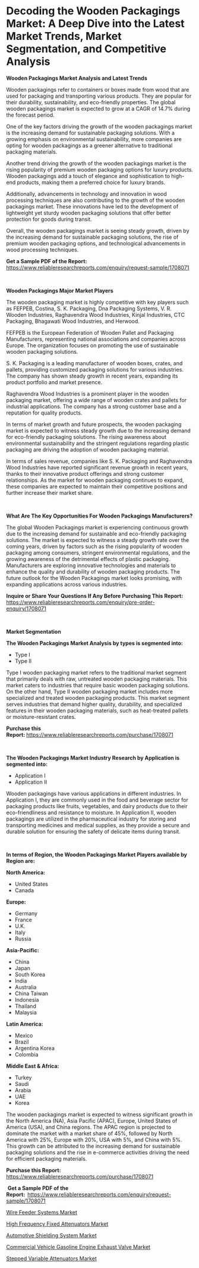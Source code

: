 <p><h1>Decoding the Wooden Packagings Market: A Deep Dive into the Latest Market Trends, Market Segmentation, and Competitive Analysis</h1></p><p><strong>Wooden Packagings Market Analysis and Latest Trends</strong></p>
<p><p>Wooden packagings refer to containers or boxes made from wood that are used for packaging and transporting various products. They are popular for their durability, sustainability, and eco-friendly properties. The global wooden packagings market is expected to grow at a CAGR of 14.7% during the forecast period.</p><p>One of the key factors driving the growth of the wooden packagings market is the increasing demand for sustainable packaging solutions. With a growing emphasis on environmental sustainability, more companies are opting for wooden packagings as a greener alternative to traditional packaging materials.</p><p>Another trend driving the growth of the wooden packagings market is the rising popularity of premium wooden packaging options for luxury products. Wooden packagings add a touch of elegance and sophistication to high-end products, making them a preferred choice for luxury brands.</p><p>Additionally, advancements in technology and innovation in wood processing techniques are also contributing to the growth of the wooden packagings market. These innovations have led to the development of lightweight yet sturdy wooden packaging solutions that offer better protection for goods during transit.</p><p>Overall, the wooden packagings market is seeing steady growth, driven by the increasing demand for sustainable packaging solutions, the rise of premium wooden packaging options, and technological advancements in wood processing techniques.</p></p>
<p><strong>Get a Sample PDF of the Report:&nbsp;</strong> <a href="https://www.reliableresearchreports.com/enquiry/request-sample/1708071">https://www.reliableresearchreports.com/enquiry/request-sample/1708071</a></p>
<p>&nbsp;</p>
<p><strong>Wooden Packagings Major Market Players</strong></p>
<p><p>The wooden packaging market is highly competitive with key players such as FEFPEB, Costina, S. K. Packaging, Dna Packaging Systems, V. R. Wooden Industries, Raghavendra Wood Industries, Kinjal Industries, CTC Packaging, Bhagawati Wood Industries, and Herwood. </p><p>FEFPEB is the European Federation of Wooden Pallet and Packaging Manufacturers, representing national associations and companies across Europe. The organization focuses on promoting the use of sustainable wooden packaging solutions. </p><p>S. K. Packaging is a leading manufacturer of wooden boxes, crates, and pallets, providing customized packaging solutions for various industries. The company has shown steady growth in recent years, expanding its product portfolio and market presence.</p><p>Raghavendra Wood Industries is a prominent player in the wooden packaging market, offering a wide range of wooden crates and pallets for industrial applications. The company has a strong customer base and a reputation for quality products.</p><p>In terms of market growth and future prospects, the wooden packaging market is expected to witness steady growth due to the increasing demand for eco-friendly packaging solutions. The rising awareness about environmental sustainability and the stringent regulations regarding plastic packaging are driving the adoption of wooden packaging material.</p><p>In terms of sales revenue, companies like S. K. Packaging and Raghavendra Wood Industries have reported significant revenue growth in recent years, thanks to their innovative product offerings and strong customer relationships. As the market for wooden packaging continues to expand, these companies are expected to maintain their competitive positions and further increase their market share.</p></p>
<p>&nbsp;</p>
<p><strong>What Are The Key Opportunities For Wooden Packagings Manufacturers?</strong></p>
<p><p>The global Wooden Packagings market is experiencing continuous growth due to the increasing demand for sustainable and eco-friendly packaging solutions. The market is expected to witness a steady growth rate over the coming years, driven by factors such as the rising popularity of wooden packaging among consumers, stringent environmental regulations, and the growing awareness of the detrimental effects of plastic packaging. Manufacturers are exploring innovative technologies and materials to enhance the quality and durability of wooden packaging products. The future outlook for the Wooden Packagings market looks promising, with expanding applications across various industries.</p></p>
<p><strong>Inquire or Share Your Questions If Any Before Purchasing This Report:</strong> <a href="https://www.reliableresearchreports.com/enquiry/pre-order-enquiry/1708071">https://www.reliableresearchreports.com/enquiry/pre-order-enquiry/1708071</a></p>
<p>&nbsp;</p>
<p><strong>Market Segmentation</strong></p>
<p><strong>The Wooden Packagings Market Analysis by types is segmented into:</strong></p>
<p><ul><li>Type I</li><li>Type II</li></ul></p>
<p><p>Type I wooden packaging market refers to the traditional market segment that primarily deals with raw, untreated wooden packaging materials. This market caters to industries that require basic wooden packaging solutions. On the other hand, Type II wooden packaging market includes more specialized and treated wooden packaging products. This market segment serves industries that demand higher quality, durability, and specialized features in their wooden packaging materials, such as heat-treated pallets or moisture-resistant crates.</p></p>
<p><strong>Purchase this Report:&nbsp;</strong><a href="https://www.reliableresearchreports.com/purchase/1708071">https://www.reliableresearchreports.com/purchase/1708071</a></p>
<p>&nbsp;</p>
<p><strong>The Wooden Packagings Market Industry Research by Application is segmented into:</strong></p>
<p><ul><li>Application I</li><li>Application II</li></ul></p>
<p><p>Wooden packagings have various applications in different industries. In Application I, they are commonly used in the food and beverage sector for packaging products like fruits, vegetables, and dairy products due to their eco-friendliness and resistance to moisture. In Application II, wooden packagings are utilized in the pharmaceutical industry for storing and transporting medicines and medical supplies, as they provide a secure and durable solution for ensuring the safety of delicate items during transit.</p></p>
<p>&nbsp;</p>
<p><strong>In terms of Region, the Wooden Packagings Market Players available by Region are:</strong></p>
<p>
    <p> <strong> North America: </strong>
        <ul>
            <li>United States</li>
            <li>Canada</li>
        </ul>
        </p> 
    <p> <strong> Europe: </strong>
        <ul>
            <li>Germany</li>
            <li>France</li>
            <li>U.K.</li>
            <li>Italy</li>
            <li>Russia</li>
        </ul>
        </p> 
    <p> <strong> Asia-Pacific: </strong>
        <ul>
            <li>China</li>
            <li>Japan</li>
            <li>South Korea</li>
            <li>India</li>
            <li>Australia</li>
            <li>China Taiwan</li>
            <li>Indonesia</li>
            <li>Thailand</li>
            <li>Malaysia</li>
        </ul>
        </p> 
    <p> <strong> Latin America: </strong>
        <ul>
            <li>Mexico</li>
            <li>Brazil</li>
            <li>Argentina Korea</li>
            <li>Colombia</li>
        </ul>
        </p> 
    <p> <strong> Middle East & Africa: </strong>
        <ul>
            <li>Turkey</li>
            <li>Saudi</li>
            <li>Arabia</li>
            <li>UAE</li>
            <li>Korea</li>
        </ul>
    </p>
    </p>
<p><p>The wooden packagings market is expected to witness significant growth in the North America (NA), Asia Pacific (APAC), Europe, United States of America (USA), and China regions. The APAC region is projected to dominate the market with a market share of 45%, followed by North America with 25%, Europe with 20%, USA with 5%, and China with 5%. This growth can be attributed to the increasing demand for sustainable packaging solutions and the rise in e-commerce activities driving the need for efficient packaging materials.</p></p>
<p><strong>Purchase this Report: </strong><a href="https://www.reliableresearchreports.com/purchase/1708071">https://www.reliableresearchreports.com/purchase/1708071</a></p>
<p>&nbsp;<strong>Get a Sample PDF of the Report:&nbsp;&nbsp;</strong><a href="https://www.reliableresearchreports.com/enquiry/request-sample/1708071">https://www.reliableresearchreports.com/enquiry/request-sample/1708071</a></p>
<p><strong></strong></p>
<p><p><a href="https://issuu.com/reportprime-2/docs/wire-feeder-systems-market-size-2030.pptx">Wire Feeder Systems Market</a></p><p><a href="https://issuu.com/reportprime-2/docs/high-frequency-fixed-attenuators-market-size-2030.">High Frequency Fixed Attenuators Market</a></p><p><a href="https://github.com/jodemen/Market-Research-Report-List-1/blob/main/automotive-shielding-system-market.md">Automotive Shielding System Market</a></p><p><a href="https://github.com/jj19131/Market-Research-Report-List-1/blob/main/commercial-vehicle-gasoline-engine-exhaust-valve-market.md">Commercial Vehicle Gasoline Engine Exhaust Valve Market</a></p><p><a href="https://issuu.com/reportprime-2/docs/stepped-variable-attenuators-market-size-2030.pptx">Stepped Variable Attenuators Market</a></p></p>